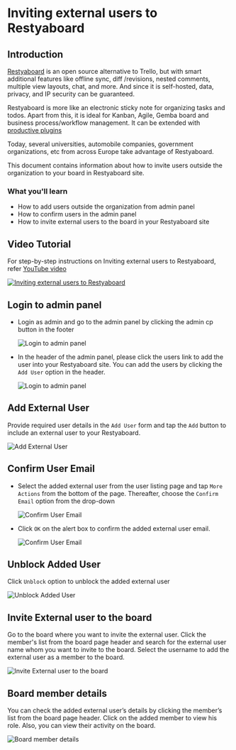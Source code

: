# Inviting external users to Restyaboard

## Introduction

[Restyaboard](https://restya.com/board) is an open source alternative to Trello, but with smart additional features like offline sync, diff /revisions, nested comments, multiple view layouts, chat, and more. And since it is self-hosted, data, privacy, and IP security can be guaranteed.

Restyaboard is more like an electronic sticky note for organizing tasks and todos. Apart from this, it is ideal for Kanban, Agile, Gemba board and business process/workflow management. It can be extended with [productive plugins](https://restya.com/board/apps "productive plugins")

Today, several universities, automobile companies, government organizations, etc from across Europe take advantage of Restyaboard.

This document contains information about how to invite users outside the organization to your board in Restyaboard site.

### What you'll learn

*   How to add users outside the organization from admin panel
*   How to confirm users in the admin panel
*   How to invite external users to the board in your Restyaboard site

## Video Tutorial

For step-by-step instructions on Inviting external users to Restyaboard, refer [YouTube video](https://www.youtube.com/watch?v=4gj1AoDAtBs "Watch video on Inviting external users to Restyaboard")

[![Inviting external users to Restyaboard](restyaboard-user-invite.png)](https://www.youtube.com/watch?v=4gj1AoDAtBs "Watch video on Inviting external users to Restyaboard")

## Login to admin panel

*   Login as admin and go to the admin panel by clicking the admin cp button in the footer
    
    ![Login to admin panel](restyaboard-user-invite-adminpanel.png)
*   In the header of the admin panel, please click the users link to add the user into your Restyaboard site. You can add the users by clicking the `Add User` option in the header.
    
    ![Login to admin panel](restyaboard-user-invite-userslisting.png)

## Add External User

Provide required user details in the `Add User` form and tap the `Add` button to include an external user to your Restyaboard.

![Add External User](restyaboard-user-invite-adduser.png)

## Confirm User Email

*   Select the added external user from the user listing page and tap `More Actions` from the bottom of the page. Thereafter, choose the `Confirm Email` option from the drop-down
    
    ![Confirm User Email](restyaboard-user-invite-confirmemail.png)
*   Click `OK` on the alert box to confirm the added external user email.
    
    ![Confirm User Email](restyaboard-user-invite-confirmemail-block.png)

## Unblock Added User

Click `Unblock` option to unblock the added external user

![Unblock Added User](restyaboard-user-invite-unblock-user.png)

## Invite External user to the board

Go to the board where you want to invite the external user. Click the member's list from the board page header and search for the external user name whom you want to invite to the board. Select the username to add the external user as a member to the board.

![Invite External user to the board](restyaboard-user-invite-board-add-member.png)

## Board member details

You can check the added external user’s details by clicking the member’s list from the board page header. Click on the added member to view his role. Also, you can view their activity on the board.

![Board member details](restyaboard-user-invite-after-add-member.png)